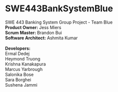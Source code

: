 # SWE443BankSystemBlue
SWE 443 Banking System Group Project - Team Blue <br>
<b>Product Owner:</b> Jess Miers <br>
<b>Scrum Master:</b> Brandon Bui <br>
<b>Software Architect:</b> Ashmita Kumar <br> <br>
<b>Developers:</b> <br>
Ermal Dedej <br>
Heymond Truong <br>
Krishna Kanakapura <br>
Marcus Yarbrough <br>
Salonika Bose <br>
Sara Borghei <br>
Sushena Jammi 
